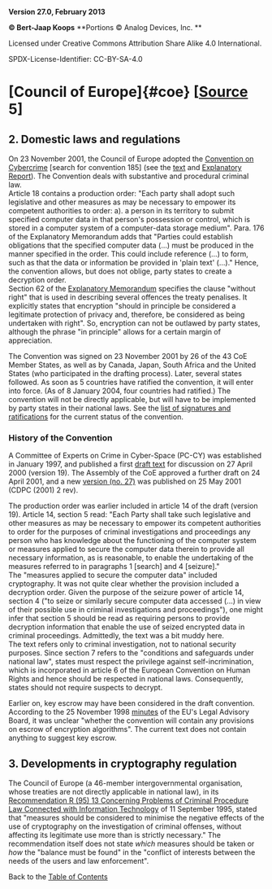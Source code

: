 **Version 27.0, February 2013**

**© Bert-Jaap Koops**
**Portions © Analog Devices, Inc. **  

Licensed under Creative Commons Attribution Share Alike 4.0 International.

SPDX-License-Identifier: CC-BY-SA-4.0

# [Council of Europe]{#coe} \[[Source](../sources.md) 5\]

## 2. Domestic laws and regulations  
On 23 November 2001, the Council of Europe adopted the [Convention on
Cybercrime](http://conventions.coe.int/Treaty/EN/findknownste.asp?CM=1)
\[search for convention 185\] (see the
[text](http://conventions.coe.int/Treaty/en/Treaties/Html/185.htm) and
[Explanatory
Report](http://conventions.coe.int/Treaty/en/Reports/Html/185.htm)).
The Convention deals with substantive and procedural criminal law. \
Article 18 contains a production order: \"Each party shall adopt such
legislative and other measures as may be necessary to empower its
competent authorities to order: a). a person in its territory to submit
specified computer data in that person\'s possession or control, which
is stored in a computer system of a computer-data storage medium\".
Para. 176 of the Explanatory Memorandum adds that \"Parties could
establish obligations that the specified computer data (\...) must be
produced in the manner specified in the order. This could include
reference (\...) to form, such as that the data or information be
provided in \'plain text\' (\...).\" Hence, the convention allows, but
does not oblige, party states to create a decryption order.\
Section 62 of the [Explanatory
Memorandum](http://conventions.coe.int/treaty/EN/projets/CyberRapex.htm)
specifies the clause \"without right\" that is used in describing
several offences the treaty penalises. It explicitly states that
encryption \"should in principle be considered a legitimate protection
of privacy and, therefore, be considered as being undertaken with
right\". So, encryption can not be outlawed by party states, although
the phrase \"in principle\" allows for a certain margin of appreciation.

The Convention was signed on 23 November 2001 by 26 of the 43 CoE Member
States, as well as by Canada, Japan, South Africa and the United States
(who participated in the drafting process). Later, several states
followed. As soon as 5 countries have ratified the convention, it will
enter into force. (As of 8 January 2004, four countries had ratified.)
The convention will not be directly applicable, but will have to be
implemented by party states in their national laws. See the [list of
signatures and
ratifications](http://conventions.coe.int/Treaty/EN/searchsig.asp?NT=185&CM=&DF=)
for the current status of the convention.  

### History of the Convention  
A Committee of Experts on Crime in Cyber-Space (PC-CY) was established
in January 1997, and published a first [draft
text](http://conventions.coe.int/treaty/en/projets/cybercrime.htm) for
discussion on 27 April 2000 (version 19). The Assembly of the CoE
approved a further draft on 24 April 2001, and a new [version (no.
27)](http://conventions.coe.int/treaty/EN/projets/cybercrime27.htm) was
published on 25 May 2001 (CDPC (2001) 2 rev). 

The production order was earlier included in article 14 of the draft
(version 19). Article 14, section 5 read: \"Each Party shall take such
legislative and other measures as may be necessary to empower its
competent authorities to order for the purposes of criminal
investigations and proceedings any person who has knowledge about the
functioning of the computer system or measures applied to secure the
computer data therein to provide all necessary information, as is
reasonable, to enable the undertaking of the measures referred to in
paragraphs 1 \[search\] and 4 \[seizure\].\"\
The \"measures applied to secure the computer data\" included
cryptography. It was not quite clear whether the provision included a
decryption order. Given the purpose of the seizure power of article 14,
section 4 (\"to seize or similarly secure computer data accessed (\...)
in view of their possible use in criminal investigations and
proceedings\"), one might infer that section 5 should be read as
requiring persons to provide decryption information that enable the use
of seized encrypted data in criminal proceedings. Admittedly, the text
was a bit muddy here.\
The text refers only to criminal investigation, not to national security
purposes. Since section 7 refers to the \"conditions and safeguards
under national law\", states must respect the privilege against
self-incrimination, which is incorporated in article 6 of the European
Convention on Human Rights and hence should be respected in national
laws. Consequently, states should not require suspects to decrypt.

Earlier on, key escrow may have been considered in the draft convention.
According to the 25 November 1998
[minutes](http://www.echo.lu/legal/en/lab/981125/minutes.html#9) of the
EU\'s Legal Advisory Board, it was unclear \"whether the convention will
contain any provisions on escrow of encryption algorithms\". The current
text does not contain anything to suggest key escrow.

## 3. Developments in cryptography regulation  
The Council of Europe (a 46-member intergovernmental organisation, whose
treaties are not directly applicable in national law), in its
[Recommendation R (95) 13 Concerning Problems of Criminal Procedure Law
Connected with Information
Technology](http://www.privacy.org/pi/intl_orgs/coe/info_tech_1995.html)
of 11 September 1995, stated that \"measures should be considered to
minimise the negative effects of the use of cryptography on the
investigation of criminal offenses, without affecting its legitimate use
more than is strictly necessary.\" The recommendation itself does not
state *which* measures should be taken or *how* the \"balance must be
found\" in the \"conflict of interests between the needs of the users
and law enforcement\".

Back to the [Table of Contents](index.md)

